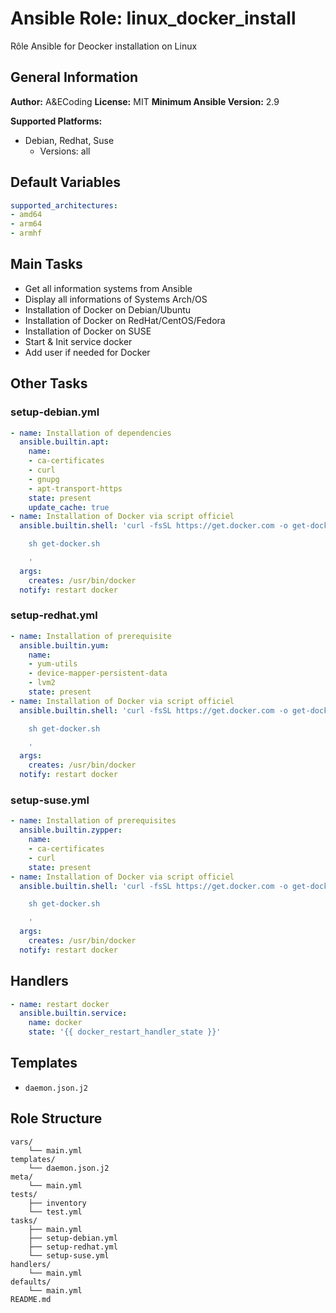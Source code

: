 # Ansible Role: linux_docker_install

Rôle Ansible for Deocker installation on Linux

## General Information

**Author:** A&ECoding
**License:** MIT
**Minimum Ansible Version:** 2.9

**Supported Platforms:**
- Debian, Redhat, Suse
  - Versions: all

## Default Variables

```yaml
supported_architectures:
- amd64
- arm64
- armhf

```

## Main Tasks

- Get all information systems from Ansible
- Display all informations of Systems Arch/OS
- Installation of Docker on Debian/Ubuntu
- Installation of Docker on RedHat/CentOS/Fedora
- Installation of Docker on SUSE
- Start & Init service docker
- Add user if needed for Docker

## Other Tasks

### setup-debian.yml

```yaml
- name: Installation of dependencies
  ansible.builtin.apt:
    name:
    - ca-certificates
    - curl
    - gnupg
    - apt-transport-https
    state: present
    update_cache: true
- name: Installation of Docker via script officiel
  ansible.builtin.shell: 'curl -fsSL https://get.docker.com -o get-docker.sh

    sh get-docker.sh

    '
  args:
    creates: /usr/bin/docker
  notify: restart docker

```

### setup-redhat.yml

```yaml
- name: Installation of prerequisite
  ansible.builtin.yum:
    name:
    - yum-utils
    - device-mapper-persistent-data
    - lvm2
    state: present
- name: Installation of Docker via script officiel
  ansible.builtin.shell: 'curl -fsSL https://get.docker.com -o get-docker.sh

    sh get-docker.sh

    '
  args:
    creates: /usr/bin/docker
  notify: restart docker

```

### setup-suse.yml

```yaml
- name: Installation of prerequisites
  ansible.builtin.zypper:
    name:
    - ca-certificates
    - curl
    state: present
- name: Installation of Docker via script officiel
  ansible.builtin.shell: 'curl -fsSL https://get.docker.com -o get-docker.sh

    sh get-docker.sh

    '
  args:
    creates: /usr/bin/docker
  notify: restart docker

```

## Handlers

```yaml
- name: restart docker
  ansible.builtin.service:
    name: docker
    state: '{{ docker_restart_handler_state }}'

```

## Templates

- `daemon.json.j2`

## Role Structure

```
vars/
    └── main.yml
templates/
    └── daemon.json.j2
meta/
    └── main.yml
tests/
    ├── inventory
    └── test.yml
tasks/
    ├── main.yml
    ├── setup-debian.yml
    ├── setup-redhat.yml
    └── setup-suse.yml
handlers/
    └── main.yml
defaults/
    └── main.yml
README.md
```